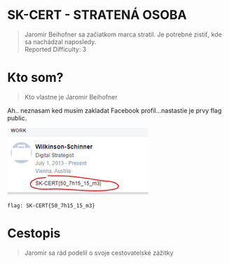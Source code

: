 # SK-CERT - STRATENÁ OSOBA
>Jaromir Beihofner sa začiatkom marca stratil. Je potrebné zistiť, kde sa nachádzal naposledy. <br/>
Reported Difficulty: 3

# Kto som?
> Kto vlastne je Jaromir Beihofner

Ah.. neznasam ked musim zakladat Facebook profil...nastastie je prvy flag public.

![](images/2022-03-06-17-35-50.png)

```
flag: SK-CERT{50_7h15_15_m3}
```

# Cestopis
> Jaromir sa rád podelil o svoje cestovatelské zážitky


